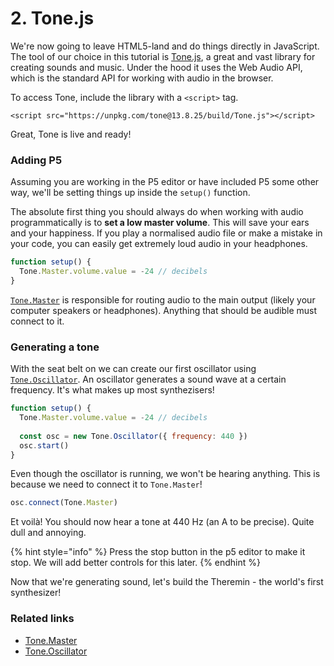 # 2. Tone.js

We're now going to leave HTML5-land and do things directly in JavaScript. The tool of our choice in this tutorial is [Tone.js](https://tonejs.github.io), a great and vast library for creating sounds and music. Under the hood it uses the Web Audio API, which is the standard API for working with audio in the browser.

To access Tone, include the library with a `<script>` tag. 

```markup
<script src="https://unpkg.com/tone@13.8.25/build/Tone.js"></script>
```

Great, Tone is live and ready!

### Adding P5

Assuming you are working in the P5 editor or have included P5 some other way, we'll be setting things up inside the `setup()` function. 

The absolute first thing you should always do when working with audio programmatically is to **set a low master volume**. This will save your ears and your happiness. If you play a normalised audio file or make a mistake in your code, you can easily get extremely loud audio in your headphones. 

```javascript
function setup() {
  Tone.Master.volume.value = -24 // decibels
}
```

[`Tone.Master`](https://tonejs.github.io/docs/13.8.25/Master) is responsible for routing audio to the main output \(likely your computer speakers or headphones\). Anything that should be audible must connect to it.

### Generating a tone

With the seat belt on we can create our first oscillator using [`Tone.Oscillator`](https://tonejs.github.io/docs/13.8.25/Oscillator). An oscillator generates a sound wave at a certain frequency. It's what makes up most synthezisers!

```javascript
function setup() {
  Tone.Master.volume.value = -24 // decibels
  
  const osc = new Tone.Oscillator({ frequency: 440 })
  osc.start()
}
```

Even though the oscillator is running, we won't be hearing anything. This is because we need to connect it to `Tone.Master`!

```javascript
osc.connect(Tone.Master)
```

Et voilà! You should now hear a tone at 440 Hz \(an A to be precise\). Quite dull and annoying.

{% hint style="info" %}
Press the stop button in the p5 editor to make it stop. We will add better controls for this later.
{% endhint %}

Now that we're generating sound, let's build the Theremin - the world's first synthesizer!

### Related links

* [Tone.Master](https://tonejs.github.io/docs/13.8.25/Master)
* [Tone.Oscillator](https://tonejs.github.io/docs/13.8.25/Gain)

